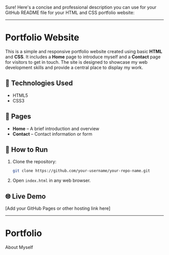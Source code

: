 Sure! Here's a concise and professional description you can use for your GitHub README file for your HTML and CSS portfolio website:

---

# Portfolio Website

This is a simple and responsive portfolio website created using basic **HTML** and **CSS**. It includes a **Home** page to introduce myself and a **Contact** page for visitors to get in touch. The site is designed to showcase my web development skills and provide a central place to display my work.

## 🔧 Technologies Used

* HTML5
* CSS3

## 📁 Pages

* **Home** – A brief introduction and overview
* **Contact** – Contact information or form

## 🚀 How to Run

1. Clone the repository:

   ```bash
   git clone https://github.com/your-username/your-repo-name.git
   ```
2. Open `index.html` in any web browser.

## 🌐 Live Demo

\[Add your GitHub Pages or other hosting link here]

---

# Portfolio
About Myself
